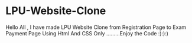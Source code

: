 # LPU-Website-Clone
Hello All , I have made LPU Website Clone from Registration Page to Exam Payment Page Using Html And CSS Only .........Enjoy the Code :):):)
